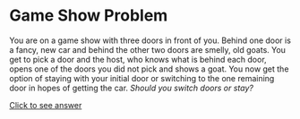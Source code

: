 # Game Show Problem

You are on a game show with three doors in front of you. Behind one door is a 
fancy, new car and behind the other two doors are smelly, old goats. You get to 
pick a door and the host, who knows what is behind each door, opens one of the 
doors you did not pick and shows a goat. You now get the option of staying with 
your initial door or switching to the one remaining door in hopes of getting 
the car. *Should you switch doors or stay?*

[Click to see answer](../answers/game_show_answer.md)
